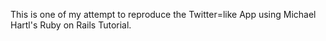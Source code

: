 This is one of my attempt to reproduce the Twitter=like App using Michael Hartl's Ruby on Rails Tutorial.
